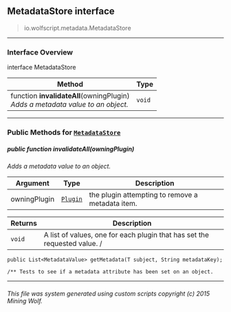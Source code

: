 ## MetadataStore __interface__

>io.wolfscript.metadata.MetadataStore

---

### Interface Overview

interface MetadataStore

Method | Type   
--- | :--- 
 function __invalidateAll__(owningPlugin) <br> _Adds a metadata value to an object._ | `void`



---


### Public Methods for [`MetadataStore`](MetadataStore.md)

##### <a id='invalidateall'></a>public  function __invalidateAll__(owningPlugin)

_Adds a metadata value to an object._

Argument | Type | Description  
--- | --- | --- 
owningPlugin | [`Plugin`](..\plugin\Plugin.md) | the plugin attempting to remove a metadata item.

Returns | Description
--- | --- 
`void` | A list of values, one for each plugin that has set the requested value. /
    public List<MetadataValue> getMetadata(T subject, String metadataKey);

    /** Tests to see if a metadata attribute has been set on an object.


---


###### This file was system generated using custom scripts copyright (c) 2015 Mining Wolf.
	

